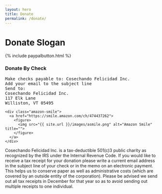 ```yaml
---
layout: hero
title: Donate
permalink: /donate/
---
```


<div class="hero donate-hero">
  <div class="hero-container">
    <h1 class="hero-text">Donate Slogan</h1>
    {% include paypalbutton.html %}
  </div>
</div>

<div class="donate-container">
  <div class="donate-check">
    <h3>Donate By Check</h3>
    <pre class="donate-pre">Make checks payable to: Cosechando Felicidad Inc.
Add your email to the subject line
Send to:
Cosechando Felicidad Inc.
117 Elk Lane
Williston, VT 05495</pre>
  </div>

    <div class="amazon-smile">
      <a href="https://smile.amazon.com/ch/474437262">
        <figure>
          <img src="{{ site.url }}/images/asmile.png" alt="Amazon Smile" title="">
        </figure>
      </a>
    </div>

</div>

<p class="donate-small">Cosechando Felicidad Inc. is a tax-deductible 501(c)3 public charity as recognized by the IRS under the Internal Revenue Code. If you would like to receive a tax receipt for your donation please write a current email address in the subject line of your check or in the memo on an electronic payment. This helps us to conserve paper as well as administrative costs (which are covered by an outside entity of the corporation). Please be advised we send out all tax receipts in December for that year so as to avoid sending out multiple receipts to one individual.</p>
